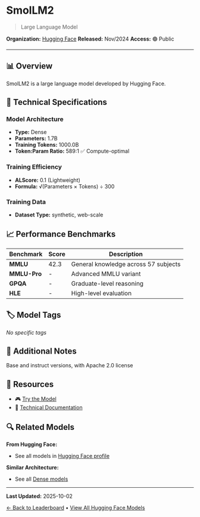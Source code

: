 # SmolLM2

> Large Language Model

**Organization:** [Hugging Face](../../labs/hugging-face.md)
**Released:** Nov/2024
**Access:** 🟢 Public

---

## 📊 Overview

SmolLM2 is a large language model developed by Hugging Face.

## 🔧 Technical Specifications

### Model Architecture
- **Type:** Dense
- **Parameters:** 1.7B
- **Training Tokens:** 1000.0B
- **Token:Param Ratio:** 589:1 ✅ Compute-optimal

### Training Efficiency
- **ALScore:** 0.1 (Lightweight)
- **Formula:** √(Parameters × Tokens) ÷ 300

### Training Data
- **Dataset Type:** synthetic, web-scale

## 📈 Performance Benchmarks

| Benchmark | Score | Description |
|-----------|-------|-------------|
| **MMLU** | 42.3 | General knowledge across 57 subjects |
| **MMLU-Pro** | - | Advanced MMLU variant |
| **GPQA** | - | Graduate-level reasoning |
| **HLE** | - | High-level evaluation |

## 🏷️ Model Tags

_No specific tags_

## 📝 Additional Notes

Base and instruct versions, with Apache 2.0 license

## 🔗 Resources

- 🎮 [Try the Model](https://huggingface.co/collections/HuggingFaceTB/smollm2-6723884218bcda64b34d7db9)
- 📄 [Technical Documentation](https://huggingface.co/collections/HuggingFaceTB/smollm2-6723884218bcda64b34d7db9)

## 🔍 Related Models

**From Hugging Face:**
- See all models in [Hugging Face profile](../../labs/hugging-face.md)

**Similar Architecture:**
- See all [Dense models](../../architectures/dense.md)

---

**Last Updated:** 2025-10-02

[← Back to Leaderboard](../../README.md) • [View All Hugging Face Models](../../labs/hugging-face.md)
